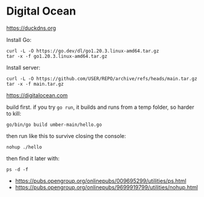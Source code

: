 # Digital Ocean

https://duckdns.org

Install Go:

~~~
curl -L -O https://go.dev/dl/go1.20.3.linux-amd64.tar.gz
tar -x -f go1.20.3.linux-amd64.tar.gz
~~~

Install server:

~~~
curl -L -O https://github.com/USER/REPO/archive/refs/heads/main.tar.gz
tar -x -f main.tar.gz
~~~

https://digitalocean.com

build first. if you try `go run`, it builds and runs from a temp folder, so
harder to kill:

~~~
go/bin/go build umber-main/hello.go
~~~

then run like this to survive closing the console:

~~~
nohup ./hello
~~~

then find it later with:

~~~
ps -d -f
~~~

- https://pubs.opengroup.org/onlinepubs/009695299/utilities/ps.html
- https://pubs.opengroup.org/onlinepubs/9699919799/utilities/nohup.html
